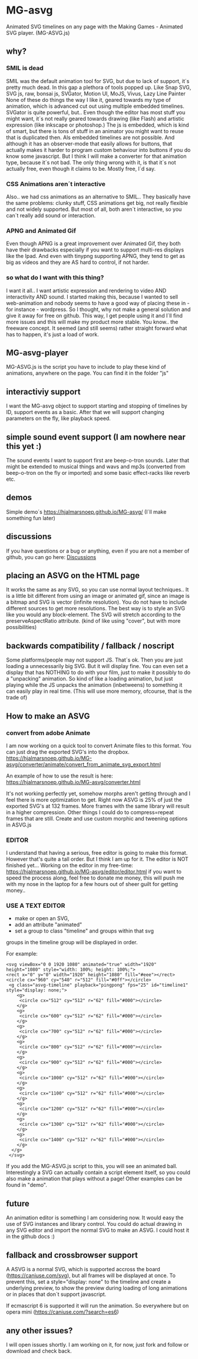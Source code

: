 # MG-asvg
Animated SVG timelines on any page with the Making Games - Animated SVG player. (MG-ASVG.js)

## why?
### SMIL is dead
SMIL was the default animation tool for SVG, but due to lack of support, it´s pretty much dead.
In this gap a plethora of tools popped up. Like Snap SVG, SVG js, raw, bonsai js, SVGator, Motion UI, MoJS, Vivus, Lazy Line Painter
None of these do things the way I like it, geared towards my type of animation, which is advanced cut out using multiple embedded timelines.
SVGator is quite powerful, but..   Even though the editor has most stuff you might want, it´s not really geared towards drawing  (like Flash)  and artistic expression (like inkscape or photoshop.) The js is embedded, which is kind of smart, but there is tons of stuff in an animator you might want to reuse that is duplicated then. Als embedded timelines are not possible. And although it has an observer-mode that easily allows for buttons, that actually makes it
harder to program custom behaviour into buttons if you do know some javascript. But I think I will make a converter for that animation type, because it´s not bad. The only thing wrong with it, is that it´s not actually free, even though it claims to be. Mostly free, I´d say.

### CSS Animations aren´t interactive
Also.. we had css animations as an alternative to SMIL.. They basically have the same problems: clunky stuff, CSS animations get big, not really flexible and not widely supported. But most of all, both aren´t interactive, so you can´t really add sound or interaction.

### APNG and Animated Gif
Even though APNG is a great improvement over Animated Gif, they both have their drawbacks especially if you want to support multi-res displays like the Ipad. And even with tinypng supporting APNG, they tend to get as big as videos and they are AS hard to control, if not harder.

### so what do I want with this thing?
I want it all.. I want artistic expression and rendering to video AND interactivity AND sound.
I started making this, because I wanted to sell web-animation and nobody seems to have a good way of placing these in - for instance - wordpress. 
So I thought, why not make a general solution and give it away for free on github. 
This way, I get people using it and I´ll find more issues and this will make my product more stable. You know.. the freeware concept.
It seemed (and still seems) rather straight forward what has to happen, it's just a load of work.

## MG-asvg-player
MG-ASVG.js is the script you have to include to play these kind of animations, anywhere on the page. 
You can find it in the folder "js"

## interactiviy support
I want the MG-asvg object to support starting and stopping of timelines by ID, support events as a basic.
After that we will support changing parameters on the fly, like playback speed.

## simple sound event support (I am nowhere near this yet :)
The sound events I want to support first are beep-o-tron sounds. Later that might be extended to musical things and wavs and mp3s (converted from beep-o-tron on the fly or imported) and some basic effect-racks like reverb etc.

## demos
Simple demo´s https://hjalmarsnoep.github.io/MG-asvg/ (I´ll make something fun later)

## discussions
If you have questions or a bug or anything, even if you are not a member of github, you can go here:
[Discussions](https://github.com/HjalmarSnoep/MG-asvg/discussions/1)

## placing an ASVG on the HTML page
It works the same as any SVG, so you can use normal layout techniques.. 
It is a little bit different from using an image or animated gif, since an image is a bitmap
and SVG is vector (infinite resolution). You do not have to include different sources to get more resolutions.
The best way is to style an SVG like you would any block-element.
The SVG will stretch according to the preserveAspectRatio attribute.
(kind of like using "cover", but with more possibilities)

## backwards compatibility / fallback / noscript
Some platforms/people may not support JS. That´s ok. Then you are just loading a unnecessarily big SVG.
But it will display fine. You can even set a display that has NOTHING to do with your film, just to make it
possibly to do a "unpacking" animation. So kind of like a loading animation, but just playing while the JS unpacks the animation (inbetweens) to something
it can easily play in real time. (This will use more memory, ofcourse, that is the trade of)

## How to make an ASVG

### convert from adobe Animate
I am now working on a quick tool to convert Animate files to this format.
You can just drag the exported SVG's into the dropbox.
https://hjalmarsnoep.github.io/MG-asvg/converter/animate/convert_from_animate_svg_export.html

An example of how to use the result is here:
https://hjalmarsnoep.github.io/MG-asvg/converter.html

It's not working perfectly yet, somehow morphs aren't getting through and I feel there is more optimization to get.
Right now ASVG is 25% of just the exported SVG's at 132 frames. More frames with the same library will result in a
higher compression.
Other things I could do to compress=repeat frames that are still. Create and use custom morphic and tweening options in ASVG.js

### EDITOR
I understand that having a serious, free editor is going to make this format. However that's quite a tall order.
But I think I am up for it.
The editor is NOT finished yet... Working on the editor in my free-time:
https://hjalmarsnoep.github.io/MG-asvg/editor/editor.html
if you want to speed the process along, feel free to donate me money, this will push me with my nose in the laptop for a few hours out of sheer guilt for getting money..

### USE A TEXT EDITOR
- make or open an SVG, 
- add an attribute "animated"
- set a group to class "timeline" and groups within that svg

groups in the timeline group will be displayed in order.

For example:

```
<svg viewBox="0 0 1920 1080" animated="true" width="1920" height="1080" style="width: 100%; height: 100%;">
<rect x="0" y="0" width="1920" height="1080" fill="#eee"></rect>
<circle cx="960" cy="540" r="512" fill="#0ff"></circle>
 <g class="asvg-timeline" playback="pingpong" fps="25" id="timeline1" style="display: none;">
  	<g>
     <circle cx="512" cy="512" r="62" fill="#000"></circle>
  	</g>
  	<g>
     <circle cx="600" cy="512" r="62" fill="#000"></circle>
  	</g>
  	<g>
     <circle cx="700" cy="512" r="62" fill="#000"></circle>
  	</g>
  	<g>
     <circle cx="800" cy="512" r="62" fill="#000"></circle>
  	</g>
  	<g>
     <circle cx="900" cy="512" r="62" fill="#000"></circle>
  	</g>
  	<g>
     <circle cx="1000" cy="512" r="62" fill="#000"></circle>
  	</g>
  	<g>
     <circle cx="1100" cy="512" r="62" fill="#000"></circle>
  	</g>
  	<g>
     <circle cx="1200" cy="512" r="62" fill="#000"></circle>
  	</g>
  	<g>
     <circle cx="1300" cy="512" r="62" fill="#000"></circle>
  	</g>
  	<g>
     <circle cx="1400" cy="512" r="62" fill="#000"></circle>
  	</g>
  </g>
 </svg>
```
If you add the MG-ASVG.js script to this, you will see an animated ball.
Interestingly a SVG can actually contain a script element itself, so you could also make a animation that plays without a page!
Other examples can be found in "demo".

## future
An animation editor is something I am considering now. It would easy the use of SVG instances and library control. You could do actual drawing in any SVG editor and import the normal SVG to make an ASVG.
I could host it in the github docs :)

## fallback and crossbrowser support
A ASVG is a normal SVG, which is supported accross the board (https://caniuse.com/svg), 
but all frames will be displayed at once. 
To prevent this, set a style="display: none" to the timeline and create a underlying preview, 
to show the preview during loading of long animations or in places that don´t support javascript.

If ecmascript 6 is supported it will run the animation.
So everywhere but on opera mini (https://caniuse.com/?search=es6)

## any other issues?
I will open issues shortly. I am working on it, for now, just fork and follow or download and check back.
